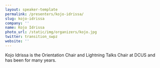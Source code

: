 ```yaml
---
layout: speaker-template
permalink: /presenters/kojo-idrissa/
slug: kojo-idrissa
company: ''
name: Kojo Idrissa
photo_url: /static/img/organizers/kojo.jpg
twitter: transition_swpz
website: ''
---
```

Kojo Idrissa is the Orientation Chair and Lightning Talks Chair at DCUS and has been for many years.
